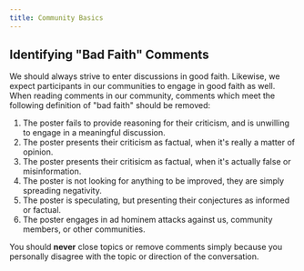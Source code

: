 ```yaml
---
title: Community Basics
---
```


## Identifying "Bad Faith" Comments

We should always strive to enter discussions in good faith. Likewise, we expect participants in our communities to engage in good faith as well. When reading comments in our community, comments which meet the following definition of "bad faith" should be removed:

1. The poster fails to provide reasoning for their criticism, and is unwilling to engage in a meaningful discussion.
2. The poster presents their criticism as factual, when it's really a matter of opinion.
3. The poster presents their critisicm as factual, when it's actually false or misinformation.
4. The poster is not looking for anything to be improved, they are simply spreading negativity.
5. The poster is speculating, but presenting their conjectures as informed or factual.
6. The poster engages in ad hominem attacks against us, community members, or other communities.

You should **never** close topics or remove comments simply because you personally disagree with the topic or direction of the conversation.

